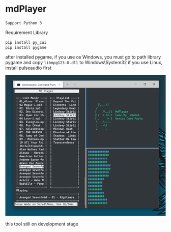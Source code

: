# mdPlayer
```
Support Python 3
```
Requirement Library
```
pip install py_cui
pip install pygame
```
after installed pygame, if you use os Windows, you must go to path library pygame and copy `libmpg123-0.dll` to Windows\System32
if you use Linux, install pulseaudio first

!['demo-1'](img/1.png)

this tool still on development stage
